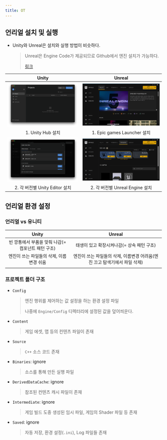```yaml
---
title: OT
---
```


## 언리얼 설치 및 실행

- Unity와 Unreal은 설치와 실행 방법이 비슷하다.
  > Unreal은 Engine Code가 제공되므로 Github에서 엔진 설치가 가능하다.
  >
  > [링크](https://docs.unrealengine.com/4.27/ko/ProgrammingAndScripting/ProgrammingWithCPP/DownloadingSourceCode/)

|                     Unity                     |                     Unreal                      |
| :-------------------------------------------: | :---------------------------------------------: |
|        ![unity-hub](res/unity-hub.png)        |     ![epic-launcher](res/epic-launcher.png)     |
|               1. Unity Hub 설치               |           1. Epic games Launcher 설치           |
| ![unity-editor](res/install-unity-editor.png) | ![unreal-editor](res/install-unreal-editor.png) |
|        2. 각 버전별 Unity Editor 설치         |         2. 각 버전별 Unreal Engine 설치         |

## 언리얼 환경 설정

### 언리얼 vs 유니티

|                       Unity                        |                                   Unreal                                   |
| :------------------------------------------------: | :------------------------------------------------------------------------: |
| 빈 깡통에서 부품을 맞춰 나감(= 컴포넌트 패턴 구조) |                 태생이 있고 확장시켜나감(= 상속 패턴 구조)                 |
|      엔진이 쓰는 파일들의 삭제, 이름변경 쉬움      | 엔진이 쓰는 파일들의 삭제, 이름변경 어려움(엔진 끄고 탐색기에서 파일 삭제) |
|                                                    |                                                                            |

### 프로젝트 폴더 구조

- `Config`
  > 엔진 행위를 제어하는 값 설정을 하는 환경 설정 파일
  >
  > 나중에 `Engine/Config` 디렉터리에 설정된 값을 덮어씌운다.
- `Content`
  > 게임 에셋, 맵 등의 컨텐츠 파일이 존재
- `Source`
  > `C++` 소스 코드 존재
- `Binaries`: ignore
  > 소스를 통해 만든 실행 파일
- `DerivedDataCache`: ignore
  > 참조된 컨텐츠 캐시 파일이 존재
- `Intermediate`: ignore
  > 게임 빌드 도중 생성된 임시 파일, 게임의 Shader 파일 등 존재
- `Saved`: ignore
  > 자동 저장, 환경 설정(`.ini`), Log 파일들 존재
